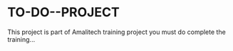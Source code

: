 # TO-DO--PROJECT
This project is part of Amalitech training project you must do complete the training...
